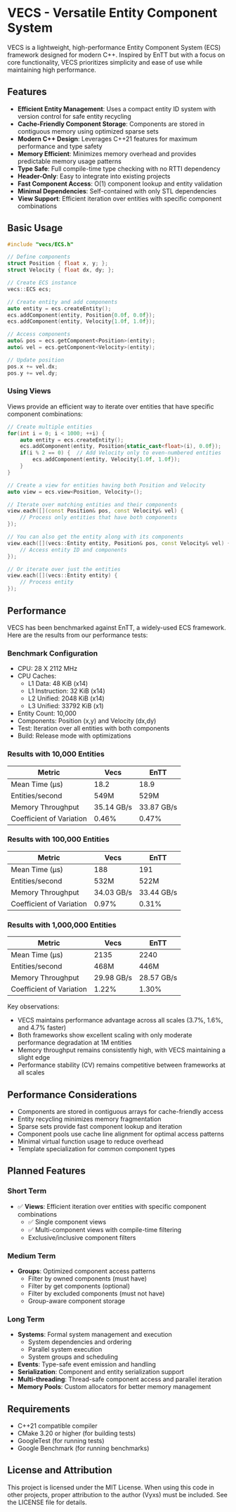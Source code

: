 # VECS - Versatile Entity Component System

VECS is a lightweight, high-performance Entity Component System (ECS) framework designed for modern C++. Inspired by EnTT but with a focus on core functionality, VECS prioritizes simplicity and ease of use while maintaining high performance.

## Features

- **Efficient Entity Management**: Uses a compact entity ID system with version control for safe entity recycling
- **Cache-Friendly Component Storage**: Components are stored in contiguous memory using optimized sparse sets
- **Modern C++ Design**: Leverages C++21 features for maximum performance and type safety
- **Memory Efficient**: Minimizes memory overhead and provides predictable memory usage patterns
- **Type Safe**: Full compile-time type checking with no RTTI dependency
- **Header-Only**: Easy to integrate into existing projects
- **Fast Component Access**: O(1) component lookup and entity validation
- **Minimal Dependencies**: Self-contained with only STL dependencies
- **View Support**: Efficient iteration over entities with specific component combinations

## Basic Usage

```cpp
#include "vecs/ECS.h"

// Define components
struct Position { float x, y; };
struct Velocity { float dx, dy; };

// Create ECS instance
vecs::ECS ecs;

// Create entity and add components
auto entity = ecs.createEntity();
ecs.addComponent(entity, Position{0.0f, 0.0f});
ecs.addComponent(entity, Velocity{1.0f, 1.0f});

// Access components
auto& pos = ecs.getComponent<Position>(entity);
auto& vel = ecs.getComponent<Velocity>(entity);

// Update position
pos.x += vel.dx;
pos.y += vel.dy;
```

### Using Views

Views provide an efficient way to iterate over entities that have specific component combinations:

```cpp
// Create multiple entities
for(int i = 0; i < 1000; ++i) {
    auto entity = ecs.createEntity();
    ecs.addComponent(entity, Position{static_cast<float>(i), 0.0f});
    if(i % 2 == 0) {  // Add Velocity only to even-numbered entities
        ecs.addComponent(entity, Velocity{1.0f, 1.0f});
    }
}

// Create a view for entities having both Position and Velocity
auto view = ecs.view<Position, Velocity>();

// Iterate over matching entities and their components
view.each([](const Position& pos, const Velocity& vel) {
    // Process only entities that have both components
});

// You can also get the entity along with its components
view.each([](vecs::Entity entity, Position& pos, const Velocity& vel) {
    // Access entity ID and components
});

// Or iterate over just the entities
view.each([](vecs::Entity entity) {
    // Process entity
});
```

## Performance

VECS has been benchmarked against EnTT, a widely-used ECS framework. Here are the results from our performance tests:

### Benchmark Configuration
- CPU: 28 X 2112 MHz
- CPU Caches:
  - L1 Data: 48 KiB (x14)
  - L1 Instruction: 32 KiB (x14)
  - L2 Unified: 2048 KiB (x14)
  - L3 Unified: 33792 KiB (x1)
- Entity Count: 10,000
- Components: Position (x,y) and Velocity (dx,dy)
- Test: Iteration over all entities with both components
- Build: Release mode with optimizations

### Results with 10,000 Entities

| Metric | Vecs | EnTT |
|--------|------|------|
| Mean Time (μs) | 18.2 | 18.9 |
| Entities/second | 549M | 529M |
| Memory Throughput | 35.14 GB/s | 33.87 GB/s |
| Coefficient of Variation | 0.46% | 0.47% |

### Results with 100,000 Entities

| Metric | Vecs | EnTT |
|--------|------|------|
| Mean Time (μs) | 188 | 191 |
| Entities/second | 532M | 522M |
| Memory Throughput | 34.03 GB/s | 33.44 GB/s |
| Coefficient of Variation | 0.97% | 0.31% |

### Results with 1,000,000 Entities

| Metric | Vecs | EnTT |
|--------|------|------|
| Mean Time (μs) | 2135 | 2240 |
| Entities/second | 468M | 446M |
| Memory Throughput | 29.98 GB/s | 28.57 GB/s |
| Coefficient of Variation | 1.22% | 1.30% |

Key observations:
- VECS maintains performance advantage across all scales (3.7%, 1.6%, and 4.7% faster)
- Both frameworks show excellent scaling with only moderate performance degradation at 1M entities
- Memory throughput remains consistently high, with VECS maintaining a slight edge
- Performance stability (CV) remains competitive between frameworks at all scales

## Performance Considerations

- Components are stored in contiguous arrays for cache-friendly access
- Entity recycling minimizes memory fragmentation
- Sparse sets provide fast component lookup and iteration
- Component pools use cache line alignment for optimal access patterns
- Minimal virtual function usage to reduce overhead
- Template specialization for common component types

## Planned Features

### Short Term
- ✅ **Views**: Efficient iteration over entities with specific component combinations
    - ✅ Single component views
    - ✅ Multi-component views with compile-time filtering
    - Exclusive/inclusive component filters

### Medium Term
- **Groups**: Optimized component access patterns
    - Filter by owned components (must have)
    - Filter by get components (optional)
    - Filter by excluded components (must not have)
    - Group-aware component storage

### Long Term
- **Systems**: Formal system management and execution
    - System dependencies and ordering
    - Parallel system execution
    - System groups and scheduling
- **Events**: Type-safe event emission and handling
- **Serialization**: Component and entity serialization support
- **Multi-threading**: Thread-safe component access and parallel iteration
- **Memory Pools**: Custom allocators for better memory management

## Requirements

- C++21 compatible compiler
- CMake 3.20 or higher (for building tests)
- GoogleTest (for running tests)
- Google Benchmark (for running benchmarks)

## License and Attribution

This project is licensed under the MIT License. When using this code in other projects, proper attribution to the author (Vyxs) must be included. See the LICENSE file for details.